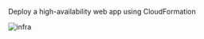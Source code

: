 Deploy a high-availability web app using CloudFormation


![infra](https://user-images.githubusercontent.com/65118863/189493356-ea2cf700-b87e-4231-91fc-309d8cb85eaa.png)
